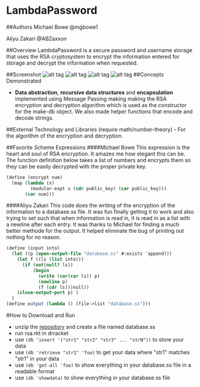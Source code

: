 # LambdaPassword

##Authors
Michael Bowe @mgbowe1

Aliyu Zakari @ABZaxxon

##Overview
LambdaPassword is a secure password and username storage that uses the RSA cryptosystem to encrypt the information entered for storage and decrypt the information when requested.

##Screenshot
![alt tag]()
![alt tag]()
![alt tag]()
![alt tag]()
##Concepts Demonstrated
* **Data abstraction**, **recursive data structures** and **encapsulation**  implemented using Message Passing making making the RSA encryption and decryption algorithm which is used as the constructor for the make-db object. We also made helper functions that encode and decode strings.

##External Technology and Libraries
(require math/number-theory) - For the algorithm of the encryption and decryption.


##Favorite Scheme Expressions
####Michael Bowe
This expression is the heart and soul of RSA encryption. It amazes me how elegant this can be. The function definition below takes a list of numbers and encrypts them so they can be easily decrypted with the proper private key.
```scheme
(define (encrypt num)
  (map (lambda (x)
         (modular-expt x (cdr public_key) (car public_key)))
       (car num)))
```
####Aliyu Zakari
This code does the writing of the encryption of the information to a database.ss file. It was fun finally getting it to work and also trying to set such that when information is read in, it is read in as a list with a newline after each entry. It was thanks to Michael for finding a much better methode for the output. It helped eliminate the bug of printing out nothing for no reason.
```scheme
(define (input into)
  (let ((p (open-output-file "database.ss" #:exists 'append)))
    (let f ((ls (list into)))    
      (if (not(null? ls))
          (begin
            (write (car(car ls)) p)
            (newline p)
            (f (cdr ls)))null))
    (close-output-port p) )
  )
(define output (lambda () (file->list "database.ss")))
```


#How to Download and Run
* unzip the [repository](https://github.com/oplS16projects/LambdaExpress_Aliyu-And-Michael_Secure-Password-Storage/releases/tag/v0.2) and create a file named database.ss
* run rsa.rkt in drracket
* use ```(db 'insert '("str1" "str2" "str3" ... "strN"))``` to store your data
* use ```(db 'retrieve "str1" 'foo)``` to get your data where "str1" matches "str1" in your data
* use ```(db 'get-all 'foo)``` to show everything in your database.ss file in a readable format
* use ```(db 'showdata)``` to show everything in your database.ss file
